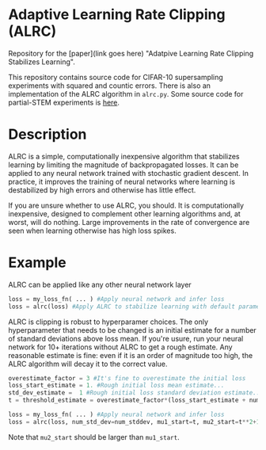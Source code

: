 # Adaptive Learning Rate Clipping (ALRC)

Repository for the [paper](link goes here) "Adatpive Learning Rate Clipping Stabilizes Learning". 

This repository contains source code for CIFAR-10 supersampling experiments with squared and countic errors. There is also an implementation of the ALRC algorithm in `alrc.py`. Some source code for partial-STEM experiments is [here](https://github.com/Jeffrey-Ede/partial-STEM).

# Description

ALRC is a simple, computationally inexpensive algorithm that stabilizes learning by limiting the magnitude of backpropagated losses. It can be applied to any neural network trained with stochastic gradient descent. In practice, it improves the training of neural networks where learning is destabilized by high errors and otherwise has little effect.

If you are unsure whether to use ALRC, you should. It is computationally inexpensive, designed to complement other learning algorithms and, at worst, will do nothing. Large improvements in the rate of convergence are seen when learning otherwise has high loss spikes.

# Example

ALRC can be applied like any other neural network layer

```python
loss = my_loss_fn( ... ) #Apply neural network and infer loss
loss = alrc(loss) #Apply ALRC to stabilize learning with default parameters
```

ALRC is clipping is robust to hyperparamer choices. The only hyperparameter that needs to be changed is an initial estimate for a number of standard deviations above loss mean. If you're usure, run your neural network for 10+ iterations without ALRC to get a rough estimate. Any reasonable estimate is fine: even if it is an order of magnitude too high, the ALRC algorithm will decay it to the correct value.

```python
overestimate_factor = 3 #It's fine to overestimate the initial loss
loss_start_estimate = 1. #Rough initial loss mean estimate...
std_dev_estimate =  1 #Rough initial loss standard deviation estimate...
t = threshold_estimate = overestimate_factor*(loss_start_estimate + num_stddev*std_dev_estimate)

loss = my_loss_fn( ... ) #Apply neural network and infer loss
loss = alrc(loss, num_std_dev=num_stddev, mu1_start=t, mu2_start=t**2+1) #Apply ALRC
```

Note that `mu2_start` should be larger than `mu1_start`.
